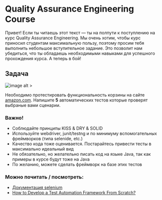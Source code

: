 # Quality Assurance Engineering Course

Привет! Если ты читаешь этот текст — ты на полпути к поступлению на курс Quality Assurance Engineering. Мы очень хотим, чтобы курс приносил студентам максимальную пользу, поэтому просим тебя выполнить небольшое вступительное задание. Это позволит нам убедиться, что ты обладаешь необходимыми навыками для успешного прохождения курса. А теперь в бой!

## Задача
![image alt >](https://i.piccy.info/i9/9cb35d6f61d7dc1752042ae47df5c7f0/1621267796/367912/1429660/Screenshot_2021_05_17_at_19_09_48.png)

Необходимо протестировать функциональность корзины на сайте [amazon.com](http://amazon.com).
Напишите **5** автоматических тестов которые проверят выбраные вами сценарии.


### Важно!
 - Соблюдайте принципы KISS & DRY & SOLID
 - Используйте webdriver, junit/testng и по минимуму вспомогательных фреймворков (типа selenide, etc.)
 - Качество кода тоже оценивается. Постарайтесь привести тесты в максимально идеальный вид
 - Не обязательно, но желательно писать код на языке Java, так как примеры в курсе будут тоже на Java
 - По желанию, можете сделать фреймворк на базе этих тестов

### Можно почитать / посмотреть:
- [Документация selenium](https://webdriver.ru/docs/)
- [How to Develop a Test Automation Framework From Scratch?](https://devqa.io/develop-test-automation-framework-scratch/)
